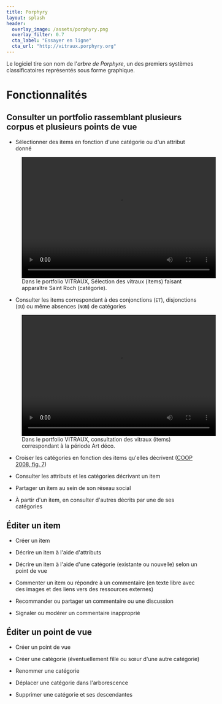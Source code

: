 ```yaml
---
title: Porphyry
layout: splash
header:
  overlay_image: /assets/porphyry.png
  overlay_filter: 0.7
  cta_label: "Essayer en ligne"
  cta_url: "http://vitraux.porphyry.org"
---
```


Le logiciel tire son nom de l'*arbre de Porphyre*, 
un des premiers systèmes classificatoires représentés sous forme graphique.

# Fonctionnalités

## Consulter un portfolio rassemblant plusieurs corpus et plusieurs points de vue

 - Sélectionner des items en fonction d'une catégorie ou d'un attribut donné
 <figure>
  <video width="506" height="316" controls="">
  <source src="/assets/porphyry_category_search.mp4" type="video/mp4">
  Votre navigateur ne sait pas afficher des vidéos au format MPEG 4.
  </video>
  <figcaption>Dans le portfolio VITRAUX, Sélection des vitraux (items) faisant apparaître Saint Roch (catégorie).</figcaption>
 </figure>
 
 - Consulter les items correspondant à des conjonctions (`ET`), disjonctions (`OU`) ou même absences (`NON`) de catégories
 <figure>
  <video width="506" height="316" controls="">
  <source src="/assets/porphyry_boolean_consult_st.mp4" type="video/mp4">
  Votre navigateur ne sait pas afficher des vidéos au format MPEG 4.
  </video>
  <figcaption> Dans le portfolio VITRAUX, consultation des vitraux (items) correspondant à la période Art déco.</figcaption>
 </figure>
 
 - Croiser les catégories en fonction des items qu'elles décrivent ([COOP 2008, fig. 7](http://publications.icd.utt.fr/ce329c153e7b8873a03ec02847008459))
 
 - Consulter les attributs et les catégories décrivant un item
 
 - Partager un item au sein de son réseau social
 
 - À partir d'un item, en consulter d'autres décrits par une de ses catégories


## Éditer un item

 - Créer un item
 
 - Décrire un item à l'aide d'attributs
 
 - Décrire un item à l'aide d'une catégorie (existante ou nouvelle) selon un point de vue
 
 - Commenter un item ou répondre à un commentaire (en texte libre avec des images et des liens vers des ressources externes)
 
 - Recommander ou partager un commentaire ou une discussion
 
 - Signaler ou modérer un commentaire inapproprié
  
## Éditer un point de vue

 - Créer un point de vue
 
 - Créer une catégorie (éventuellement fille ou sœur d'une autre catégorie)
 
 - Renommer une catégorie
 
 - Déplacer une catégorie dans l'arborescence
 
 - Supprimer une catégorie et ses descendantes
